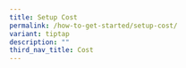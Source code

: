 ```yaml
---
title: Setup Cost
permalink: /how-to-get-started/setup-cost/
variant: tiptap
description: ""
third_nav_title: Cost
---
```

